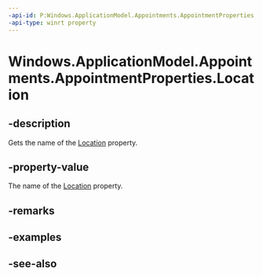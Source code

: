 ----api-id: P:Windows.ApplicationModel.Appointments.AppointmentProperties.Location
-api-type: winrt property
---<!-- Property syntaxpublic string Location { get; }--># Windows.ApplicationModel.Appointments.AppointmentProperties.Location## -descriptionGets the name of the [Location](appointment_location.md) property.## -property-valueThe name of the [Location](appointment_location.md) property.## -remarks## -examples## -see-also